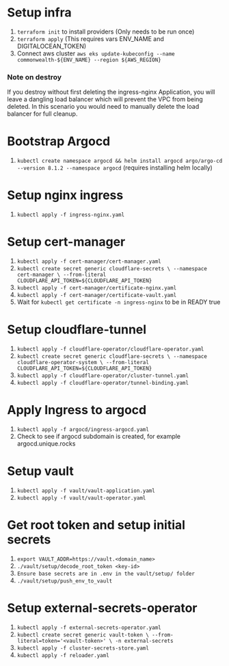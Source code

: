 # Setup infra
1. `terraform init` to install providers (Only needs to be run once)
2. `terraform apply` (This requires vars ENV_NAME and DIGITALOCEAN_TOKEN)
3. Connect aws cluster `aws eks update-kubeconfig --name commonwealth-${ENV_NAME} --region ${AWS_REGION}`
### Note on destroy
If you destroy without first deleting the ingress-nginx Application, you will leave a dangling load balancer
which will prevent the VPC from being deleted.
In this scenario you would need to manually delete the load balancer for full cleanup.

# Bootstrap Argocd
1. `kubectl create namespace argocd && helm install argocd argo/argo-cd --version 8.1.2 --namespace argocd` (requires installing helm locally)

# Setup nginx ingress
1. `kubectl apply -f ingress-nginx.yaml`

# Setup cert-manager
1. `kubectl apply -f cert-manager/cert-manager.yaml`
2. `kubectl create secret generic cloudflare-secrets \
   --namespace cert-manager \
   --from-literal CLOUDFLARE_API_TOKEN=${CLOUDFLARE_API_TOKEN}`
3. `kubectl apply -f cert-manager/certificate-nginx.yaml`
3. `kubectl apply -f cert-manager/certificate-vault.yaml`
5. Wait for `kubectl get certificate -n ingress-nginx` to be in READY true

# Setup cloudflare-tunnel
1. `kubectl apply -f cloudflare-operator/cloudflare-operator.yaml`
2. `kubectl create secret generic cloudflare-secrets \
   --namespace cloudflare-operator-system \
   --from-literal CLOUDFLARE_API_TOKEN=${CLOUDFLARE_API_TOKEN}`
3. `kubectl apply -f cloudflare-operator/cluster-tunnel.yaml`
4. `kubectl apply -f cloudflare-operator/tunnel-binding.yaml`

# Apply Ingress to argocd
1. `kubectl apply -f argocd/ingress-argocd.yaml`
2. Check to see if argocd subdomain is created, for example argocd.unique.rocks

# Setup vault
1. `kubectl apply -f vault/vault-application.yaml`
2. `kubectl apply -f vault/vault-operator.yaml`

# Get root token and setup initial secrets
1. `export VAULT_ADDR=https://vault.<domain_name>`
2. `./vault/setup/decode_root_token <key-id>`
3. `Ensure base secrets are in .env in the vault/setup/ folder`
4. `./vault/setup/push_env_to_vault`

# Setup external-secrets-operator
1. `kubectl apply -f external-secrets-operator.yaml`
2. `kubectl create secret generic vault-token \
  --from-literal=token='<vault-token>' \
  -n external-secrets`
3. `kubectl apply -f cluster-secrets-store.yaml`
4. `kubectl apply -f reloader.yaml`